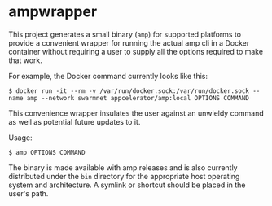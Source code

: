 # ampwrapper

This project generates a small binary (`amp`) for supported platforms to provide a
convenient wrapper for running the actual amp cli in a Docker container without
requiring a user to supply all the options required to make that work.

For example, the Docker command currently looks like this:

    $ docker run -it --rm -v /var/run/docker.sock:/var/run/docker.sock --name amp --network swarmnet appcelerator/amp:local OPTIONS COMMAND

This convenience wrapper insulates the user against an unwieldy command as well as
potential future updates to it.

Usage:

    $ amp OPTIONS COMMAND

The binary is made available with amp releases and is also currently distributed under
the `bin` directory for the appropriate host operating system and architecture. A symlink
or shortcut should be placed in the user's path.

